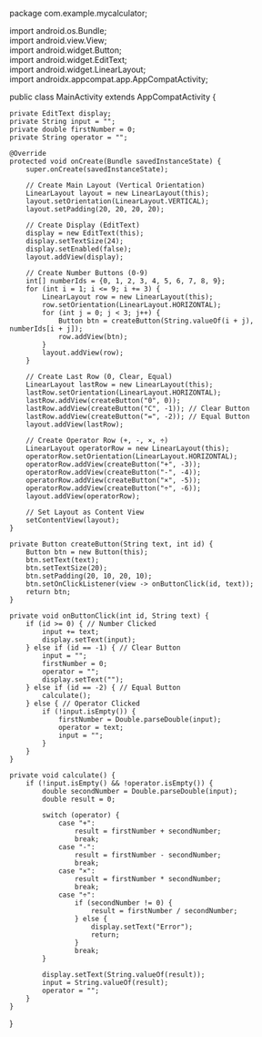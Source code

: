 package com.example.mycalculator;

import android.os.Bundle;  
import android.view.View;  
import android.widget.Button;      
import android.widget.EditText;    
import android.widget.LinearLayout;  
import androidx.appcompat.app.AppCompatActivity;  

public class MainActivity extends AppCompatActivity {

    private EditText display;
    private String input = "";
    private double firstNumber = 0;
    private String operator = "";

    @Override
    protected void onCreate(Bundle savedInstanceState) {
        super.onCreate(savedInstanceState);

        // Create Main Layout (Vertical Orientation)
        LinearLayout layout = new LinearLayout(this);
        layout.setOrientation(LinearLayout.VERTICAL);
        layout.setPadding(20, 20, 20, 20);

        // Create Display (EditText)
        display = new EditText(this);
        display.setTextSize(24);
        display.setEnabled(false);
        layout.addView(display);

        // Create Number Buttons (0-9)
        int[] numberIds = {0, 1, 2, 3, 4, 5, 6, 7, 8, 9};
        for (int i = 1; i <= 9; i += 3) {
            LinearLayout row = new LinearLayout(this);
            row.setOrientation(LinearLayout.HORIZONTAL);
            for (int j = 0; j < 3; j++) {
                Button btn = createButton(String.valueOf(i + j), numberIds[i + j]);
                row.addView(btn);
            }
            layout.addView(row);
        }

        // Create Last Row (0, Clear, Equal)
        LinearLayout lastRow = new LinearLayout(this);
        lastRow.setOrientation(LinearLayout.HORIZONTAL);
        lastRow.addView(createButton("0", 0));
        lastRow.addView(createButton("C", -1)); // Clear Button
        lastRow.addView(createButton("=", -2)); // Equal Button
        layout.addView(lastRow);

        // Create Operator Row (+, -, ×, ÷)
        LinearLayout operatorRow = new LinearLayout(this);
        operatorRow.setOrientation(LinearLayout.HORIZONTAL);
        operatorRow.addView(createButton("+", -3));
        operatorRow.addView(createButton("-", -4));
        operatorRow.addView(createButton("×", -5));
        operatorRow.addView(createButton("÷", -6));
        layout.addView(operatorRow);

        // Set Layout as Content View
        setContentView(layout);
    }

    private Button createButton(String text, int id) {
        Button btn = new Button(this);
        btn.setText(text);
        btn.setTextSize(20);
        btn.setPadding(20, 10, 20, 10);
        btn.setOnClickListener(view -> onButtonClick(id, text));
        return btn;
    }

    private void onButtonClick(int id, String text) {
        if (id >= 0) { // Number Clicked
            input += text;
            display.setText(input);
        } else if (id == -1) { // Clear Button
            input = "";
            firstNumber = 0;
            operator = "";
            display.setText("");
        } else if (id == -2) { // Equal Button
            calculate();
        } else { // Operator Clicked
            if (!input.isEmpty()) {
                firstNumber = Double.parseDouble(input);
                operator = text;
                input = "";
            }
        }
    }

    private void calculate() {
        if (!input.isEmpty() && !operator.isEmpty()) {
            double secondNumber = Double.parseDouble(input);
            double result = 0;

            switch (operator) {
                case "+":
                    result = firstNumber + secondNumber;
                    break;
                case "-":
                    result = firstNumber - secondNumber;
                    break;
                case "×":
                    result = firstNumber * secondNumber;
                    break;
                case "÷":
                    if (secondNumber != 0) {
                        result = firstNumber / secondNumber;
                    } else {
                        display.setText("Error");
                        return;
                    }
                    break;
            }

            display.setText(String.valueOf(result));
            input = String.valueOf(result);
            operator = "";
        }
    }
}
